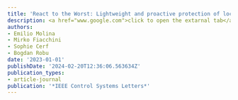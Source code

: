 ```yaml
---
title: 'React to the Worst: Lightweight and proactive protection of location privacy'
description: <a href="www.google.com">click to open the extarnal tab</a>
authors:
- Emilio Molina
- Mirko Fiacchini
- Sophie Cerf
- Bogdan Robu
date: '2023-01-01'
publishDate: '2024-02-20T12:36:06.563634Z'
publication_types:
- article-journal
publication: '*IEEE Control Systems Letters*'
---
```

